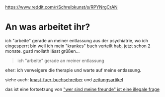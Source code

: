 https://www.reddit.com/r/Schreibkunst/s/RPYNrgCrAN

# An was arbeitet ihr?

ich "arbeite" gerade an meiner entlassung aus der psychiatrie, wo ich eingesperrt bin weil ich mein "krankes" buch verteilt hab, jetzt schon 2 monate. gustl mollath lässt grüßen...

> ich "arbeite" gerade an meiner entlassung

eher:
ich verweigere die therapie und warte auf meine entlassung.

siehe auch: [knast-fuer-buchschreiber](https://github.com/milahu450/alchi/blob/master/deutsch/feedback/knast-2024/2024-12-09.knast-fuer-buchschreiber.md) und [zeitungsartikel](https://github.com/milahu450/alchi/blob/master/deutsch/feedback/knast-2024/2024-12-09.zeitungsartikel.md)

das ist eine fortsetzung von ["wer sind meine freunde" ist eine illegale frage](https://www.reddit.com/r/Schreibkunst/s/sPKbXfXTEi)

